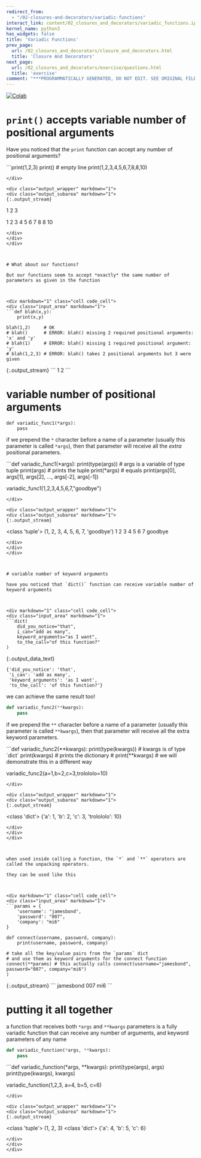 ```yaml
---
redirect_from:
  - "/02-closures-and-decorators/variadic-functions"
interact_link: content/02_closures_and_decorators/variadic_functions.ipynb
kernel_name: python3
has_widgets: false
title: 'Variadic Functions'
prev_page:
  url: /02_closures_and_decorators/closure_and_decorators.html
  title: 'Closure And Decorators'
next_page:
  url: /02_closures_and_decorators/exercise/questions.html
  title: 'exercise'
comment: "***PROGRAMMATICALLY GENERATED, DO NOT EDIT. SEE ORIGINAL FILES IN /content***"
---
```

<a href="https://colab.research.google.com/github/aviadr1/learn-advanced-python/blob/master/content/02_closures_and_decorators/variadic_functions.ipynb" target="_blank">
<img src="https://colab.research.google.com/assets/colab-badge.svg" 
     title="Open this file in Google Colab" alt="Colab"/>
</a>




# `print()` accepts variable number of positional arguments
Have you noticed that the `print` function can accept any number of positional arguments?



<div markdown="1" class="cell code_cell">
<div class="input_area" markdown="1">
```print(1,2,3)
print() # empty line
print(1,2,3,4,5,6,7,8,8,10)

```
</div>

<div class="output_wrapper" markdown="1">
<div class="output_subarea" markdown="1">
{:.output_stream}
```
1 2 3

1 2 3 4 5 6 7 8 8 10
```
</div>
</div>
</div>



# What about our functions?

But our functions seem to accept *exactly* the same number of parameters as given in the function



<div markdown="1" class="cell code_cell">
<div class="input_area" markdown="1">
```def blah(x,y):
    print(x,y)

blah(1,2)     # OK
# blah()      # ERROR: blah() missing 2 required positional arguments: 'x' and 'y'
# blah(1)     # ERROR: blah() missing 1 required positional argument: 'y'
# blah(1,2,3) # ERROR: blah() takes 2 positional arguments but 3 were given

```
</div>

<div class="output_wrapper" markdown="1">
<div class="output_subarea" markdown="1">
{:.output_stream}
```
1 2
```
</div>
</div>
</div>



# variable number of positional arguments

```
def variadic_func1(*args):
    pass
```
if we prepend the `*` character before a name of a parameter (usually this parameter is called `*args`), then that parameter will receive all the _extra_ positional parameters.



<div markdown="1" class="cell code_cell">
<div class="input_area" markdown="1">
```def variadic_func1(*args):
    print(type(args)) # args is a variable of type tuple
    print(args) # prints the tuple
    print(*args) # equals print(args[0], args[1], args[2], ..., args[-2], args[-1])

variadic_func1(1,2,3,4,5,6,7,"goodbye")

```
</div>

<div class="output_wrapper" markdown="1">
<div class="output_subarea" markdown="1">
{:.output_stream}
```
<class 'tuple'>
(1, 2, 3, 4, 5, 6, 7, 'goodbye')
1 2 3 4 5 6 7 goodbye
```
</div>
</div>
</div>



# variable number of keyword arguments

have you noticed that `dict()` function can receive variable number of keyword arguments



<div markdown="1" class="cell code_cell">
<div class="input_area" markdown="1">
```dict(
    did_you_notice="that",
    i_can="add as many",
    keyword_arguments="as I want",
    to_the_call="of this function?"
)

```
</div>

<div class="output_wrapper" markdown="1">
<div class="output_subarea" markdown="1">


{:.output_data_text}
```
{'did_you_notice': 'that',
 'i_can': 'add as many',
 'keyword_arguments': 'as I want',
 'to_the_call': 'of this function?'}
```


</div>
</div>
</div>



we can achieve the same result too!
```python
def variadic_func2(**kwargs):
    pass 
```
if we prepend the `**` character before a name of a parameter (usually this parameter is called `**kwargs`), then that parameter will receive all the extra keyword parameters.



<div markdown="1" class="cell code_cell">
<div class="input_area" markdown="1">
```def variadic_func2(**kwargs):
    print(type(kwargs)) # kwargs is of type `dict`
    print(kwargs)       # prints the dictionary
    # print(**kwargs)   # we will demonstrate this in a different way

variadic_func2(a=1,b=2,c=3,trolololo=10)

```
</div>

<div class="output_wrapper" markdown="1">
<div class="output_subarea" markdown="1">
{:.output_stream}
```
<class 'dict'>
{'a': 1, 'b': 2, 'c': 3, 'trolololo': 10}
```
</div>
</div>
</div>



when used inside calling a function, the `*` and `**` operators are called the unpacking operators.

they can be used like this



<div markdown="1" class="cell code_cell">
<div class="input_area" markdown="1">
```params = {
    'username': "jamesbond",
    'password': "007",
    'company': "mi6"
}

def connect(username, password, company):
    print(username, password, company)

# take all the key/value pairs from the `params` dict
# and use them as keyword arguments for the connect function
connect(**params) # this actually calls connect(username="jamesbond", password="007", company="mi6")
)

```
</div>

<div class="output_wrapper" markdown="1">
<div class="output_subarea" markdown="1">
{:.output_stream}
```
jamesbond 007 mi6
```
</div>
</div>
</div>



# putting it all together

a function that receives both `*args` and `**kwargs` parameters is a fully variadic function that can receive any number of arguments, and keyword parameters of any name

```python
def variadic_function(*args, **kwargs):
    pass
```




<div markdown="1" class="cell code_cell">
<div class="input_area" markdown="1">
```def variadic_function(*args, **kwargs):
    print(type(args), args)
    print(type(kwargs), kwargs)

variadic_function(1,2,3, a=4, b=5, c=6)

```
</div>

<div class="output_wrapper" markdown="1">
<div class="output_subarea" markdown="1">
{:.output_stream}
```
<class 'tuple'> (1, 2, 3)
<class 'dict'> {'a': 4, 'b': 5, 'c': 6}
```
</div>
</div>
</div>

